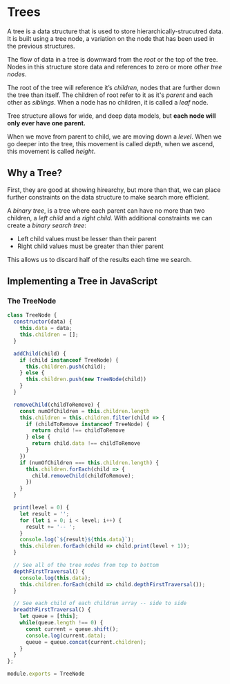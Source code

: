 # Trees

A tree is a data structure that is used to store hierarchically-strucutred data. It is built using a tree node, a variation on the node that has been used in the previous structures.

The flow of data in a tree is downward from the *root* or the top of the tree. Nodes in this structure store data and references to zero or more *other tree nodes*.

The root of the tree will reference it’s *children*, nodes that are further down the tree than itself. The children of root refer to it as it's *parent* and each other as *siblings*. When a node has no children, it is called a *leaf* node.

Tree structure allows for wide, and deep data models, but **each node will only ever have one parent.**

When we move from parent to child, we are moving down a *level*. When we go deeper into the tree, this movement is called *depth*, when we ascend, this movement is called *height*.

## Why a Tree?

First, they are good at showing hirearchy, but more than that, we can place further constraints on the data structure to make search more efficient.

A *binary tree*, is a tree where each parent can have no more than two children, a *left child* and a *right child*. With additional constraints we can create a *binary search tree*:

- Left child values must be lesser than their parent
- Right child values must be greater than thier parent

This allows us to discard half of the results each time we search.

## Implementing a Tree in JavaScript

### The TreeNode

```javascript
class TreeNode {
  constructor(data) {
    this.data = data;
    this.children = [];
  }

  addChild(child) {
    if (child instanceof TreeNode) {
      this.children.push(child);
    } else {
      this.children.push(new TreeNode(child))
    }
  }

  removeChild(childToRemove) {
    const numOfChildren = this.children.length
    this.children = this.children.filter(child => {
      if (childToRemove instanceof TreeNode) {
        return child !== childToRemove
      } else {
        return child.data !== childToRemove
      }
    })
    if (numOfChildren === this.children.length) {
      this.children.forEach(child => {
        child.removeChild(childToRemove);
      })
    }
  }

  print(level = 0) {
    let result = '';
    for (let i = 0; i < level; i++) {
      result += '-- ';
    }
    console.log(`${result}${this.data}`);
    this.children.forEach(child => child.print(level + 1));
  }

  // See all of the tree nodes from top to bottom
  depthFirstTraversal() {
    console.log(this.data);
    this.children.forEach(child => child.depthFirstTraversal());
  }

  // See each child of each children array -- side to side
  breadthFirstTraversal() {
    let queue = [this]; 
    while(queue.length !== 0) {
      const current = queue.shift();
      console.log(current.data);
      queue = queue.concat(current.children);
    }
  }
};

module.exports = TreeNode
```

